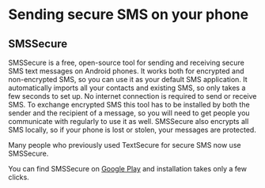 [Title]: # (Sending secure SMS on your phone)
[Order]: # (1)

# Sending secure SMS on your phone

## SMSSecure

SMSSecure is a free, open-source tool for sending and receiving secure SMS text messages on Android phones. It works both for encrypted and non-encrypted SMS, so you can use it as your default SMS application. It automatically imports all your contacts and existing SMS, so only takes a few seconds to set up. No internet connection is required to send or receive SMS. To exchange encrypted SMS this tool has to be installed by both the sender and the recipient of a message, so you will need to get people you communicate with regularly to use it as well. SMSSecure also encrypts all SMS locally, so if your phone is lost or stolen, your messages are protected.

Many people who previously used TextSecure for secure SMS now use SMSSecure.

You can find SMSSecure on [Google Play](https://play.google.com/store/apps/details?id=org.smssecure.smssecure) and installation takes only a few clicks.
